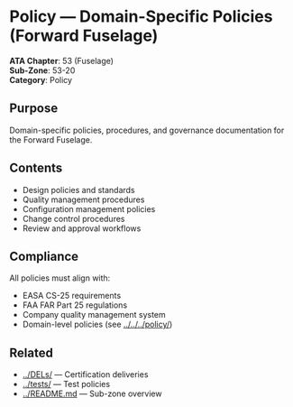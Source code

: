 # Policy — Domain-Specific Policies (Forward Fuselage)

**ATA Chapter**: 53 (Fuselage)  
**Sub-Zone**: 53-20  
**Category**: Policy

## Purpose

Domain-specific policies, procedures, and governance documentation for the Forward Fuselage.

## Contents

- Design policies and standards
- Quality management procedures
- Configuration management policies
- Change control procedures
- Review and approval workflows

## Compliance

All policies must align with:
- EASA CS-25 requirements
- FAA FAR Part 25 regulations
- Company quality management system
- Domain-level policies (see [../../../policy/](../../../policy/))

## Related

- [../DELs/](../DELs/) — Certification deliveries
- [../tests/](../tests/) — Test policies
- [../README.md](../README.md) — Sub-zone overview
